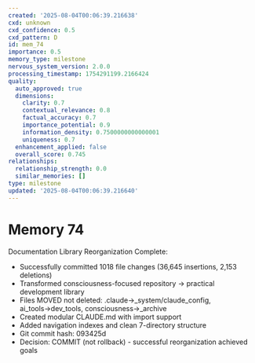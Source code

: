 ```yaml
---
created: '2025-08-04T00:06:39.216638'
cxd: unknown
cxd_confidence: 0.5
cxd_pattern: D
id: mem_74
importance: 0.5
memory_type: milestone
nervous_system_version: 2.0.0
processing_timestamp: 1754291199.2166424
quality:
  auto_approved: true
  dimensions:
    clarity: 0.7
    contextual_relevance: 0.8
    factual_accuracy: 0.7
    importance_potential: 0.9
    information_density: 0.7500000000000001
    uniqueness: 0.7
  enhancement_applied: false
  overall_score: 0.745
relationships:
  relationship_strength: 0.0
  similar_memories: []
type: milestone
updated: '2025-08-04T00:06:39.216640'
---
```


# Memory 74

Documentation Library Reorganization Complete:
- Successfully committed 1018 file changes (36,645 insertions, 2,153 deletions)
- Transformed consciousness-focused repository → practical development library
- Files MOVED not deleted: .claude→_system/claude_config, ai_tools→dev_tools, consciousness→_archive
- Created modular CLAUDE.md with import support
- Added navigation indexes and clean 7-directory structure
- Git commit hash: 093425d
- Decision: COMMIT (not rollback) - successful reorganization achieved goals